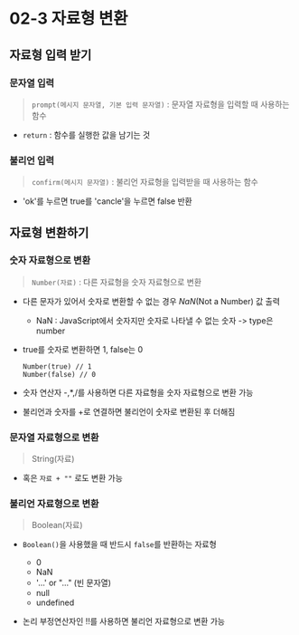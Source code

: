 # 02-3 자료형 변환

## 자료형 입력 받기

### 문자열 입력

> `prompt(메시지 문자열, 기본 입력 문자열)` : 문자열 자료형을 입력할 때 사용하는 함수

- `return` : 함수를 실행한 값을 남기는 것

### 불리언 입력

> `confirm(메시지 문자열)` : 불리언 자료형을 입력받을 때 사용하는 함수

- 'ok'를 누르면 true를 'cancle'을 누르면 false 반환

## 자료형 변환하기

### 숫자 자료형으로 변환

> `Number(자료)` : 다른 자료형을 숫자 자료형으로 변환

- 다른 문자가 있어서 숫자로 변환할 수 없는 경우 _NaN_(Not a Number) 값 출력
  - NaN : JavaScript에서 숫자지만 숫자로 나타낼 수 없는 숫자 -> type은 number
- true를 숫자로 변환하면 1, false는 0

  ```
  Number(true) // 1
  Number(false) // 0
  ```

- 숫자 연산자 \-,\*,\/를 사용하면 다른 자료형을 숫자 자료형으로 변환 가능
- 불리언과 숫자를 \+로 연결하면 불리언이 숫자로 변환된 후 더해짐

### 문자열 자료형으로 변환

> String(자료)

- 혹은 `자료 + ""` 로도 변환 가능

### 불리언 자료형으로 변환

> Boolean(자료)

- `Boolean()`을 사용했을 때 반드시 `false`를 반환하는 자료형

  - 0
  - NaN
  - '...' or "..." (빈 문자열)
  - null
  - undefined

- 논리 부정연산자인 \!!를 사용하면 불리언 자료형으로 변환 가능
